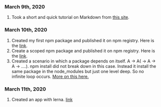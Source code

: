 ### March 9th, 2020

1. Took a short and quick tutorial on Markdown from [this site](www.markdowntutorial.com).

### March 10th, 2020

1. Created my first npm package and published it on npm registry. Here is the [link](https://www.npmjs.com/package/super-basic-math-utils).
2. Create a scoped npm package and published it on npm registry. Here is the [link](https://www.npmjs.com/package/@mohindersaluja/basic-math-utils).
3. Created a scenario in which a package depends on itself. A -> A( -> A -> A -> ....). npm install did not break down in this case. Instead  it install the same package in the node_modules but just one level deep. So no infinite loop occurs. [More on this here.](https://docs.npmjs.com/cli-commands/install.html#limitations-of-npms-install-algorithm)

### March 11th, 2020

1. Created an app with lerna. [link](https://github.com/mohinderps/math-app-with-lerna)